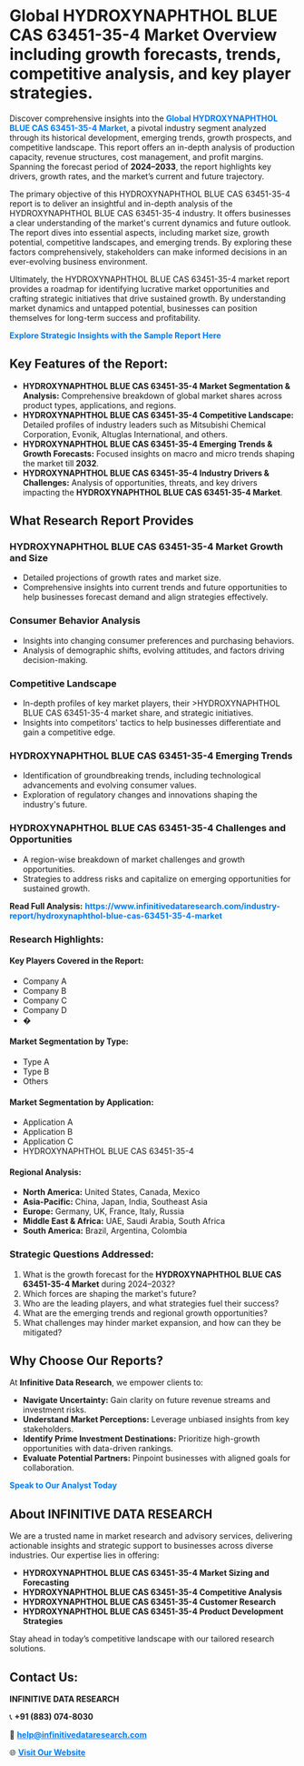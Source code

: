 <h1>Global HYDROXYNAPHTHOL BLUE CAS 63451-35-4 Market Overview including growth forecasts, trends, competitive analysis, and key player strategies.</h1>
<p>
Discover comprehensive insights into the 
<a href="https://www.infinitivedataresearch.com/industry-report/hydroxynaphthol-blue-cas-63451-35-4-market" rel="dofollow" style="color: #007BFF; text-decoration: none;"><strong>Global HYDROXYNAPHTHOL BLUE CAS 63451-35-4 Market</strong></a>, a pivotal industry segment analyzed through its historical development, emerging trends, growth prospects, and competitive landscape. This report offers an in-depth analysis of production capacity, revenue structures, cost management, and profit margins. Spanning the forecast period of <strong>2024–2033</strong>, the report highlights key drivers, growth rates, and the market’s current and future trajectory.
</p>
<p>
The primary objective of this HYDROXYNAPHTHOL BLUE CAS 63451-35-4 report is to deliver an insightful and in-depth analysis of the HYDROXYNAPHTHOL BLUE CAS 63451-35-4 industry. It offers businesses a clear understanding of the market's current dynamics and future outlook. The report dives into essential aspects, including market size, growth potential, competitive landscapes, and emerging trends. By exploring these factors comprehensively, stakeholders can make informed decisions in an ever-evolving business environment.
</p>
<p>
Ultimately, the HYDROXYNAPHTHOL BLUE CAS 63451-35-4 market report provides a roadmap for identifying lucrative market opportunities and crafting strategic initiatives that drive sustained growth. By understanding market dynamics and untapped potential, businesses can position themselves for long-term success and profitability.
</p>
<p>
<a href="https://www.infinitivedataresearch.com/request-sample/reportId=103369" style="color: #007BFF; text-decoration: none;"><strong>Explore Strategic Insights with the Sample Report Here</strong></a>
</p>

<h2>Key Features of the Report:</h2>
<ul>
<li><strong>HYDROXYNAPHTHOL BLUE CAS 63451-35-4 Market Segmentation & Analysis:</strong> Comprehensive breakdown of global market shares across product types, applications, and regions.</li>
<li><strong>HYDROXYNAPHTHOL BLUE CAS 63451-35-4 Competitive Landscape:</strong> Detailed profiles of industry leaders such as Mitsubishi Chemical Corporation, Evonik, Altuglas International, and others.</li>
<li><strong>HYDROXYNAPHTHOL BLUE CAS 63451-35-4 Emerging Trends & Growth Forecasts:</strong> Focused insights on macro and micro trends shaping the market till <strong>2032</strong>.</li>
<li><strong>HYDROXYNAPHTHOL BLUE CAS 63451-35-4 Industry Drivers & Challenges:</strong> Analysis of opportunities, threats, and key drivers impacting the <strong>HYDROXYNAPHTHOL BLUE CAS 63451-35-4 Market</strong>.</li>
</ul>

<h2>What Research Report Provides</h2>
<h3>HYDROXYNAPHTHOL BLUE CAS 63451-35-4 Market Growth and Size</h3>
<ul>
<li>Detailed projections of growth rates and market size.</li>
<li>Comprehensive insights into current trends and future opportunities to help businesses forecast demand and align strategies effectively.</li>
</ul>

<h3>Consumer Behavior Analysis</h3>
<ul>
<li>Insights into changing consumer preferences and purchasing behaviors.</li>
<li>Analysis of demographic shifts, evolving attitudes, and factors driving decision-making.</li>
</ul>

<h3>Competitive Landscape</h3>
<ul>
<li>In-depth profiles of key market players, their >HYDROXYNAPHTHOL BLUE CAS 63451-35-4 market share, and strategic initiatives.</li>
<li>Insights into competitors' tactics to help businesses differentiate and gain a competitive edge.</li>
</ul>

<h3>HYDROXYNAPHTHOL BLUE CAS 63451-35-4 Emerging Trends</h3>
<ul>
<li>Identification of groundbreaking trends, including technological advancements and evolving consumer values.</li>
<li>Exploration of regulatory changes and innovations shaping the industry's future.</li>
</ul>

<h3>HYDROXYNAPHTHOL BLUE CAS 63451-35-4 Challenges and Opportunities</h3>
<ul>
<li>A region-wise breakdown of market challenges and growth opportunities.</li>
<li>Strategies to address risks and capitalize on emerging opportunities for sustained growth.</li>
</ul>
<p><strong>Read Full Analysis:</strong> <a href="https://www.infinitivedataresearch.com/industry-report/hydroxynaphthol-blue-cas-63451-35-4-market" rel="dofollow" style="color: #007BFF; text-decoration: none;"><strong>https://www.infinitivedataresearch.com/industry-report/hydroxynaphthol-blue-cas-63451-35-4-market</strong></a></p>
<h3>Research Highlights:</h3>
<h4>Key Players Covered in the Report:</h4>
<ul><li>Company A</li><li>Company B</li><li>Company C</li><li>Company D</li><li>�</li></ul>
<h4>Market Segmentation by Type:</h4>
<ul><li>Type A</li><li>Type B</li><li>Others</li></ul>
<h4>Market Segmentation by Application:</h4>
<ul><li>Application A</li><li>Application B</li><li>Application C</li><li>HYDROXYNAPHTHOL BLUE CAS 63451-35-4</li></ul>

<h4>Regional Analysis:</h4>
<ul>
<li><strong>North America:</strong> United States, Canada, Mexico</li>
<li><strong>Asia-Pacific:</strong> China, Japan, India, Southeast Asia</li>
<li><strong>Europe:</strong> Germany, UK, France, Italy, Russia</li>
<li><strong>Middle East & Africa:</strong> UAE, Saudi Arabia, South Africa</li>
<li><strong>South America:</strong> Brazil, Argentina, Colombia</li>
</ul>

<h3>Strategic Questions Addressed:</h3>
<ol>
<li>What is the growth forecast for the <strong>HYDROXYNAPHTHOL BLUE CAS 63451-35-4 Market</strong> during 2024–2032?</li>
<li>Which forces are shaping the market's future?</li>
<li>Who are the leading players, and what strategies fuel their success?</li>
<li>What are the emerging trends and regional growth opportunities?</li>
<li>What challenges may hinder market expansion, and how can they be mitigated?</li>
</ol>

<h2>Why Choose Our Reports?</h2>
<p>At <strong>Infinitive Data Research</strong>, we empower clients to:</p>
<ul>
<li><strong>Navigate Uncertainty:</strong> Gain clarity on future revenue streams and investment risks.</li>
<li><strong>Understand Market Perceptions:</strong> Leverage unbiased insights from key stakeholders.</li>
<li><strong>Identify Prime Investment Destinations:</strong> Prioritize high-growth opportunities with data-driven rankings.</li>
<li><strong>Evaluate Potential Partners:</strong> Pinpoint businesses with aligned goals for collaboration.</li>
</ul>
<p><a href="https://www.infinitivedataresearch.com/industry-report/hydroxynaphthol-blue-cas-63451-35-4-market" rel="dofollow" style="color: #007BFF; text-decoration: none;"><strong>Speak to Our Analyst Today</strong></a></p>

<h2>About INFINITIVE DATA RESEARCH</h2>
<p>We are a trusted name in market research and advisory services, delivering actionable insights and strategic support to businesses across diverse industries. Our expertise lies in offering:</p>
<ul>
<li><strong>HYDROXYNAPHTHOL BLUE CAS 63451-35-4 Market Sizing and Forecasting</strong></li>
<li><strong>HYDROXYNAPHTHOL BLUE CAS 63451-35-4 Competitive Analysis</strong></li>
<li><strong>HYDROXYNAPHTHOL BLUE CAS 63451-35-4 Customer Research</strong></li>
<li><strong>HYDROXYNAPHTHOL BLUE CAS 63451-35-4 Product Development Strategies</strong></li>
</ul>
<p>Stay ahead in today’s competitive landscape with our tailored research solutions.</p>

<h2>Contact Us:</h2>
<p><strong>INFINITIVE DATA RESEARCH</strong></p>
<p>📞 <strong>+91 (883) 074-8030</strong></p>
<p>📧 <strong><a href="mailto:help@infinitivedataresearch.com" style="color: #007BFF;">help@infinitivedataresearch.com</a></strong></p>
<p>🌐 <strong><a href="https://www.infinitivedataresearch.com" rel="dofollow" style="color: #007BFF;">Visit Our Website</a></strong></p>